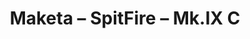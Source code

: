 ---
layout: product
title: "Maketa – SpitFire – Mk.IX C"
price: "4300" 
desc: "Maketa"
img_path: "/assets/img/AK148001.jpg"
brand: "AK"
available: true
special_offer: true
new: false
soon: false
cat: "010000"
subcat: "012100"
subsubcat: "00"
sifra: "AK148001"
---